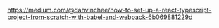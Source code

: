 https://medium.com/@dahvinchee/how-to-set-up-a-react-typescript-project-from-scratch-with-babel-and-webpack-6b069881229d